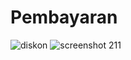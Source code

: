 # Pembayaran
![diskon](https://cloud.githubusercontent.com/assets/22118129/19968412/0f75f490-a207-11e6-86c0-568bef5822cc.JPG)
![screenshot 211](https://cloud.githubusercontent.com/assets/22118129/19968424/1aa200f2-a207-11e6-8f47-db3845bda314.png)
